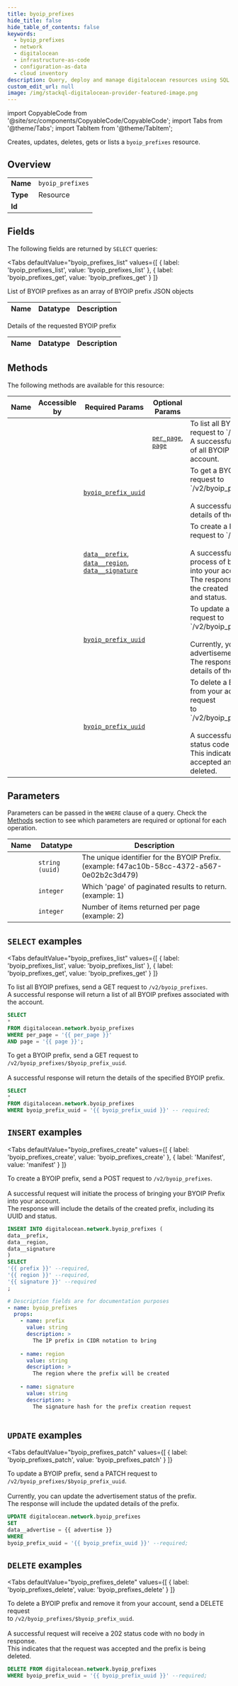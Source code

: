 ```yaml
--- 
title: byoip_prefixes
hide_title: false
hide_table_of_contents: false
keywords:
  - byoip_prefixes
  - network
  - digitalocean
  - infrastructure-as-code
  - configuration-as-data
  - cloud inventory
description: Query, deploy and manage digitalocean resources using SQL
custom_edit_url: null
image: /img/stackql-digitalocean-provider-featured-image.png
---
```


import CopyableCode from '@site/src/components/CopyableCode/CopyableCode';
import Tabs from '@theme/Tabs';
import TabItem from '@theme/TabItem';

Creates, updates, deletes, gets or lists a <code>byoip_prefixes</code> resource.

## Overview
<table><tbody>
<tr><td><b>Name</b></td><td><code>byoip_prefixes</code></td></tr>
<tr><td><b>Type</b></td><td>Resource</td></tr>
<tr><td><b>Id</b></td><td><CopyableCode code="digitalocean.network.byoip_prefixes" /></td></tr>
</tbody></table>

## Fields

The following fields are returned by `SELECT` queries:

<Tabs
    defaultValue="byoip_prefixes_list"
    values={[
        { label: 'byoip_prefixes_list', value: 'byoip_prefixes_list' },
        { label: 'byoip_prefixes_get', value: 'byoip_prefixes_get' }
    ]}
>
<TabItem value="byoip_prefixes_list">

List of BYOIP prefixes as an array of BYOIP prefix JSON objects

<table>
<thead>
    <tr>
    <th>Name</th>
    <th>Datatype</th>
    <th>Description</th>
    </tr>
</thead>
<tbody>
</tbody>
</table>
</TabItem>
<TabItem value="byoip_prefixes_get">

Details of the requested BYOIP prefix

<table>
<thead>
    <tr>
    <th>Name</th>
    <th>Datatype</th>
    <th>Description</th>
    </tr>
</thead>
<tbody>
</tbody>
</table>
</TabItem>
</Tabs>

## Methods

The following methods are available for this resource:

<table>
<thead>
    <tr>
    <th>Name</th>
    <th>Accessible by</th>
    <th>Required Params</th>
    <th>Optional Params</th>
    <th>Description</th>
    </tr>
</thead>
<tbody>
<tr>
    <td><a href="#byoip_prefixes_list"><CopyableCode code="byoip_prefixes_list" /></a></td>
    <td><CopyableCode code="select" /></td>
    <td></td>
    <td><a href="#parameter-per_page"><code>per_page</code></a>, <a href="#parameter-page"><code>page</code></a></td>
    <td>To list all BYOIP prefixes, send a GET request to `/v2/byoip_prefixes`.<br />A successful response will return a list of all BYOIP prefixes associated with the account.<br /></td>
</tr>
<tr>
    <td><a href="#byoip_prefixes_get"><CopyableCode code="byoip_prefixes_get" /></a></td>
    <td><CopyableCode code="select" /></td>
    <td><a href="#parameter-byoip_prefix_uuid"><code>byoip_prefix_uuid</code></a></td>
    <td></td>
    <td>To get a BYOIP prefix, send a GET request to `/v2/byoip_prefixes/$byoip_prefix_uuid`. <br /><br />A successful response will return the details of the specified BYOIP prefix.<br /></td>
</tr>
<tr>
    <td><a href="#byoip_prefixes_create"><CopyableCode code="byoip_prefixes_create" /></a></td>
    <td><CopyableCode code="insert" /></td>
    <td><a href="#parameter-data__prefix"><code>data__prefix</code></a>, <a href="#parameter-data__region"><code>data__region</code></a>, <a href="#parameter-data__signature"><code>data__signature</code></a></td>
    <td></td>
    <td>To create a BYOIP prefix, send a POST request to `/v2/byoip_prefixes`.<br /><br />A successful request will initiate the process of bringing your BYOIP Prefix into your account.<br />The response will include the details of the created prefix, including its UUID and status.<br /></td>
</tr>
<tr>
    <td><a href="#byoip_prefixes_patch"><CopyableCode code="byoip_prefixes_patch" /></a></td>
    <td><CopyableCode code="update" /></td>
    <td><a href="#parameter-byoip_prefix_uuid"><code>byoip_prefix_uuid</code></a></td>
    <td></td>
    <td>To update a BYOIP prefix, send a PATCH request to `/v2/byoip_prefixes/$byoip_prefix_uuid`.<br /><br />Currently, you can update the advertisement status of the prefix.<br />The response will include the updated details of the prefix.<br /></td>
</tr>
<tr>
    <td><a href="#byoip_prefixes_delete"><CopyableCode code="byoip_prefixes_delete" /></a></td>
    <td><CopyableCode code="delete" /></td>
    <td><a href="#parameter-byoip_prefix_uuid"><code>byoip_prefix_uuid</code></a></td>
    <td></td>
    <td>To delete a BYOIP prefix and remove it from your account, send a DELETE request<br />to `/v2/byoip_prefixes/$byoip_prefix_uuid`.<br /><br />A successful request will receive a 202 status code with no body in response.<br />This indicates that the request was accepted and the prefix is being deleted.<br /></td>
</tr>
</tbody>
</table>

## Parameters

Parameters can be passed in the `WHERE` clause of a query. Check the [Methods](#methods) section to see which parameters are required or optional for each operation.

<table>
<thead>
    <tr>
    <th>Name</th>
    <th>Datatype</th>
    <th>Description</th>
    </tr>
</thead>
<tbody>
<tr id="parameter-byoip_prefix_uuid">
    <td><CopyableCode code="byoip_prefix_uuid" /></td>
    <td><code>string (uuid)</code></td>
    <td>The unique identifier for the BYOIP Prefix. (example: f47ac10b-58cc-4372-a567-0e02b2c3d479)</td>
</tr>
<tr id="parameter-page">
    <td><CopyableCode code="page" /></td>
    <td><code>integer</code></td>
    <td>Which 'page' of paginated results to return. (example: 1)</td>
</tr>
<tr id="parameter-per_page">
    <td><CopyableCode code="per_page" /></td>
    <td><code>integer</code></td>
    <td>Number of items returned per page (example: 2)</td>
</tr>
</tbody>
</table>

## `SELECT` examples

<Tabs
    defaultValue="byoip_prefixes_list"
    values={[
        { label: 'byoip_prefixes_list', value: 'byoip_prefixes_list' },
        { label: 'byoip_prefixes_get', value: 'byoip_prefixes_get' }
    ]}
>
<TabItem value="byoip_prefixes_list">

To list all BYOIP prefixes, send a GET request to `/v2/byoip_prefixes`.<br />A successful response will return a list of all BYOIP prefixes associated with the account.<br />

```sql
SELECT
*
FROM digitalocean.network.byoip_prefixes
WHERE per_page = '{{ per_page }}'
AND page = '{{ page }}';
```
</TabItem>
<TabItem value="byoip_prefixes_get">

To get a BYOIP prefix, send a GET request to `/v2/byoip_prefixes/$byoip_prefix_uuid`. <br /><br />A successful response will return the details of the specified BYOIP prefix.<br />

```sql
SELECT
*
FROM digitalocean.network.byoip_prefixes
WHERE byoip_prefix_uuid = '{{ byoip_prefix_uuid }}' -- required;
```
</TabItem>
</Tabs>


## `INSERT` examples

<Tabs
    defaultValue="byoip_prefixes_create"
    values={[
        { label: 'byoip_prefixes_create', value: 'byoip_prefixes_create' },
        { label: 'Manifest', value: 'manifest' }
    ]}
>
<TabItem value="byoip_prefixes_create">

To create a BYOIP prefix, send a POST request to `/v2/byoip_prefixes`.<br /><br />A successful request will initiate the process of bringing your BYOIP Prefix into your account.<br />The response will include the details of the created prefix, including its UUID and status.<br />

```sql
INSERT INTO digitalocean.network.byoip_prefixes (
data__prefix,
data__region,
data__signature
)
SELECT 
'{{ prefix }}' --required,
'{{ region }}' --required,
'{{ signature }}' --required
;
```
</TabItem>
<TabItem value="manifest">

```yaml
# Description fields are for documentation purposes
- name: byoip_prefixes
  props:
    - name: prefix
      value: string
      description: >
        The IP prefix in CIDR notation to bring
        
    - name: region
      value: string
      description: >
        The region where the prefix will be created
        
    - name: signature
      value: string
      description: >
        The signature hash for the prefix creation request
        
```
</TabItem>
</Tabs>


## `UPDATE` examples

<Tabs
    defaultValue="byoip_prefixes_patch"
    values={[
        { label: 'byoip_prefixes_patch', value: 'byoip_prefixes_patch' }
    ]}
>
<TabItem value="byoip_prefixes_patch">

To update a BYOIP prefix, send a PATCH request to `/v2/byoip_prefixes/$byoip_prefix_uuid`.<br /><br />Currently, you can update the advertisement status of the prefix.<br />The response will include the updated details of the prefix.<br />

```sql
UPDATE digitalocean.network.byoip_prefixes
SET 
data__advertise = {{ advertise }}
WHERE 
byoip_prefix_uuid = '{{ byoip_prefix_uuid }}' --required;
```
</TabItem>
</Tabs>


## `DELETE` examples

<Tabs
    defaultValue="byoip_prefixes_delete"
    values={[
        { label: 'byoip_prefixes_delete', value: 'byoip_prefixes_delete' }
    ]}
>
<TabItem value="byoip_prefixes_delete">

To delete a BYOIP prefix and remove it from your account, send a DELETE request<br />to `/v2/byoip_prefixes/$byoip_prefix_uuid`.<br /><br />A successful request will receive a 202 status code with no body in response.<br />This indicates that the request was accepted and the prefix is being deleted.<br />

```sql
DELETE FROM digitalocean.network.byoip_prefixes
WHERE byoip_prefix_uuid = '{{ byoip_prefix_uuid }}' --required;
```
</TabItem>
</Tabs>
